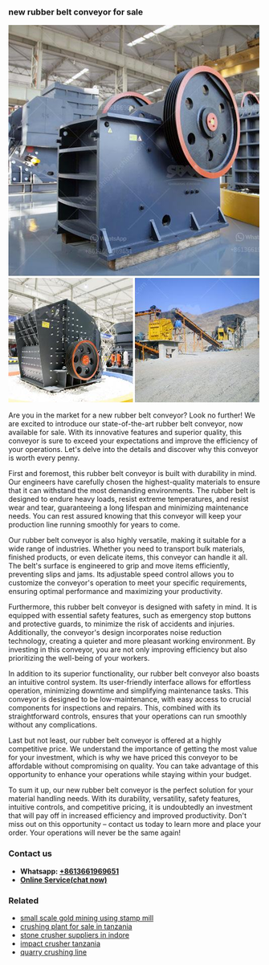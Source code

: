 <h3>new rubber belt conveyor for sale</h3><img src='1706773453.jpg' alt=''><p>Are you in the market for a new rubber belt conveyor? Look no further! We are excited to introduce our state-of-the-art rubber belt conveyor, now available for sale. With its innovative features and superior quality, this conveyor is sure to exceed your expectations and improve the efficiency of your operations. Let's delve into the details and discover why this conveyor is worth every penny.</p><p>First and foremost, this rubber belt conveyor is built with durability in mind. Our engineers have carefully chosen the highest-quality materials to ensure that it can withstand the most demanding environments. The rubber belt is designed to endure heavy loads, resist extreme temperatures, and resist wear and tear, guaranteeing a long lifespan and minimizing maintenance needs. You can rest assured knowing that this conveyor will keep your production line running smoothly for years to come.</p><p>Our rubber belt conveyor is also highly versatile, making it suitable for a wide range of industries. Whether you need to transport bulk materials, finished products, or even delicate items, this conveyor can handle it all. The belt's surface is engineered to grip and move items efficiently, preventing slips and jams. Its adjustable speed control allows you to customize the conveyor's operation to meet your specific requirements, ensuring optimal performance and maximizing your productivity.</p><p>Furthermore, this rubber belt conveyor is designed with safety in mind. It is equipped with essential safety features, such as emergency stop buttons and protective guards, to minimize the risk of accidents and injuries. Additionally, the conveyor's design incorporates noise reduction technology, creating a quieter and more pleasant working environment. By investing in this conveyor, you are not only improving efficiency but also prioritizing the well-being of your workers.</p><p>In addition to its superior functionality, our rubber belt conveyor also boasts an intuitive control system. Its user-friendly interface allows for effortless operation, minimizing downtime and simplifying maintenance tasks. This conveyor is designed to be low-maintenance, with easy access to crucial components for inspections and repairs. This, combined with its straightforward controls, ensures that your operations can run smoothly without any complications.</p><p>Last but not least, our rubber belt conveyor is offered at a highly competitive price. We understand the importance of getting the most value for your investment, which is why we have priced this conveyor to be affordable without compromising on quality. You can take advantage of this opportunity to enhance your operations while staying within your budget.</p><p>To sum it up, our new rubber belt conveyor is the perfect solution for your material handling needs. With its durability, versatility, safety features, intuitive controls, and competitive pricing, it is undoubtedly an investment that will pay off in increased efficiency and improved productivity. Don't miss out on this opportunity – contact us today to learn more and place your order. Your operations will never be the same again!</p><h3>Contact us</h3><ul><li><strong>Whatsapp:&nbsp;<a href="https://wa.me/8613661969651">+8613661969651</a></strong></li><li><a href="https://swt.shibang-china.com/?git&amp;zhl&amp;new rubber belt conveyor for sale"><strong>Online Service(chat now)</strong></a></li></ul><h3>Related</h3><ul><li><a href='small scale gold mining using stamp mill.md'>small scale gold mining using stamp mill</a></li><li><a href='crushing plant for sale in tanzania.md'>crushing plant for sale in tanzania</a></li><li><a href='stone crusher suppliers in indore.md'>stone crusher suppliers in indore</a></li><li><a href='impact crusher tanzania.md'>impact crusher tanzania</a></li><li><a href='quarry crushing line.md'>quarry crushing line</a></li></ul>